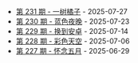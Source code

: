 * [第 231 期 - 一树橘子](https://weekly.tw93.fun/posts/231-一树橘子) - 2025-07-27
* [第 230 期 - 蓝色夜晚](https://weekly.tw93.fun/posts/230-蓝色夜晚) - 2025-07-23
* [第 229 期 - 换到安卓](https://weekly.tw93.fun/posts/229-换到安卓) - 2025-07-14
* [第 228 期 - 彩色天空](https://weekly.tw93.fun/posts/228-彩色天空) - 2025-07-06
* [第 227 期 - 怀念五月](https://weekly.tw93.fun/posts/227-怀念五月) - 2025-06-29
